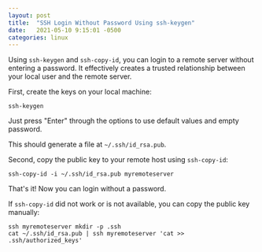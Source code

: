 ```yaml
---
layout: post
title:  "SSH Login Without Password Using ssh-keygen"
date:   2021-05-10 9:15:01 -0500
categories: linux
---
```


Using `ssh-keygen` and `ssh-copy-id`, you can login to a remote server without entering a password. It effectively creates a trusted relationship between your local user and the remote server. 

First, create the keys on your local machine:

```
ssh-keygen
```

Just press "Enter" through the options to use default values and empty password.

This should generate a file at `~/.ssh/id_rsa.pub`. 

Second, copy the public key to your remote host using `ssh-copy-id`:

```
ssh-copy-id -i ~/.ssh/id_rsa.pub myremoteserver
```

That's it! Now you can login without a password.

If `ssh-copy-id` did not work or is not available, you can copy the public key manually: 

```
ssh myremoteserver mkdir -p .ssh
cat ~/.ssh/id_rsa.pub | ssh myremoteserver 'cat >> .ssh/authorized_keys'
```
